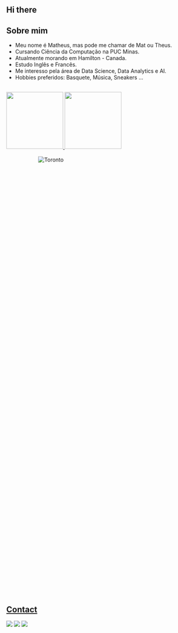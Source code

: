 ## Hi there

## Sobre mim

- Meu nome é Matheus, mas pode me chamar de Mat ou Theus.
- Cursando Ciência da Computação na PUC Minas.
- Atualmente morando em Hamilton - Canada.
- Estudo Inglês e Francês.
- Me interesso pela área de Data Science, Data Analytics e AI.
- Hobbies preferidos: Basquete, Música, Sneakers ... 

##

<div>
  <a href="https://github.com/matsribeiro">
  <img height="150em" src="https://github-readme-stats.vercel.app/api?username=matsribeiro&show_icons=true&theme=dark&include_all_commits=true&count_private=true"/>
  <img height="150em" src="https://github-readme-stats.vercel.app/api/top-langs/?username=matsribeiro&layout=compact&langs_count=7&theme=dark"/>
</div>
<div style="display: inline_block;width:30%;height:30%"><br>
  <img align="right" alt="Toronto" src="https://media.giphy.com/media/XeqLFn14rnMbt632em/giphy.gif">
</div>

## Contact
  
<div> 
  <a href="https://instagram.com/tteur_" target="_blank"><img src="https://img.shields.io/badge/-Instagram-%23E4405F?style=for-the-badge&logo=instagram&logoColor=white" target="_blank"></a>
  <a href = "mailto:mravelar2001@gmail.com"><img src="https://img.shields.io/badge/-Gmail-%23333?style=for-the-badge&logo=gmail&logoColor=white" target="_blank"></a>
  <a href="https://www.linkedin.com/in/matribeiro" target="_blank"><img src="https://img.shields.io/badge/-LinkedIn-%230077B5?style=for-the-badge&logo=linkedin&logoColor=white" target="_blank"></a> 
</div>

